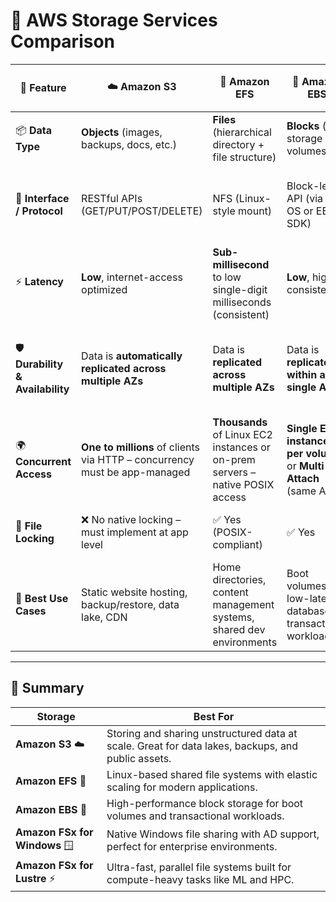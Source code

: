 # 🧾 **AWS Storage Services Comparison**

| 🧩 **Feature**                   | ☁️ **Amazon S3**                                                          | 📁 **Amazon EFS**                                                             | 💽 **Amazon EBS**                                                 | 🪟 **Amazon FSx for Windows**                                  | ⚡ **Amazon FSx for Lustre**                                                |
| -------------------------------- | ------------------------------------------------------------------------- | ----------------------------------------------------------------------------- | ----------------------------------------------------------------- | ------------------------------------------------------------- | --------------------------------------------------------------------------- |
| 📦 **Data Type**                 | **Objects** (images, backups, docs, etc.)                                 | **Files** (hierarchical directory + file structure)                           | **Blocks** (raw storage volumes)                                  | **Files** (NTFS-style Windows file systems)                   | **Files** (high-performance Lustre file system)                             |
| 🔌 **Interface / Protocol**      | RESTful APIs (GET/PUT/POST/DELETE)                                        | NFS (Linux-style mount)                                                       | Block-level API (via EC2 OS or EBS SDK)                           | SMB (Windows), CIFS (Linux)                                   | Lustre client (uses NFS-like mounting with parallel capabilities)           |
| ⚡ **Latency**                   | **Low**, internet-access optimized                                        | **Sub-millisecond** to low single-digit milliseconds (consistent)             | **Low**, highly consistent                                        | **Sub-millisecond**, consistent                               | **Ultra-low latency**, consistent                                           |
| 🛡️ **Durability & Availability** | Data is **automatically replicated across multiple AZs**                  | Data is **replicated across multiple AZs**                                    | Data is **replicated within a single AZ**                         | Single-AZ or **Multi-AZ with failover support**               | Scratch: no backup. Persistent: **replicated within AZ**, optional backup   |
| 🌍 **Concurrent Access**         | **One to millions** of clients via HTTP – concurrency must be app-managed | **Thousands** of Linux EC2 instances or on-prem servers – native POSIX access | **Single EC2 instance per volume**, or **Multi-Attach** (same AZ) | **Thousands of clients** on Windows/Linux via SMB             | **Thousands of clients** on Linux (must use Lustre client)                  |
| 🔐 **File Locking**              | ❌ No native locking – must implement at app level                        | ✅ Yes (POSIX-compliant)                                                      | ✅ Yes                                                            | ✅ Yes (NTFS ACLs + Windows locking)                          | ✅ Yes                                                                      |
| 🧠 **Best Use Cases**            | Static website hosting, backup/restore, data lake, CDN                    | Home directories, content management systems, shared dev environments         | Boot volumes, low-latency databases, transactional workloads      | Windows enterprise apps, file shares, AD-integrated workloads | HPC, ML training, rendering, genomics, large-scale parallel data processing |

---

## 📝 Summary

| Storage                      | Best For                                                                                          |
| ---------------------------- | ------------------------------------------------------------------------------------------------- |
| **Amazon S3** ☁️             | Storing and sharing unstructured data at scale. Great for data lakes, backups, and public assets. |
| **Amazon EFS** 📁            | Linux-based shared file systems with elastic scaling for modern applications.                     |
| **Amazon EBS** 💽            | High-performance block storage for boot volumes and transactional workloads.                      |
| **Amazon FSx for Windows** 🪟 | Native Windows file sharing with AD support, perfect for enterprise environments.                 |
| **Amazon FSx for Lustre** ⚡ | Ultra-fast, parallel file systems built for compute-heavy tasks like ML and HPC.                  |
